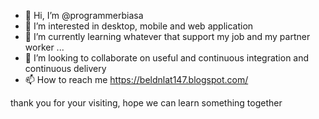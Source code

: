 - 👋 Hi, I’m @programmerbiasa
- 👀 I’m interested in desktop, mobile and web application
- 🌱 I’m currently learning whatever that support my job and my partner worker ...
- 💞️ I’m looking to collaborate on useful and continuous integration and continuous delivery
- 📫 How to reach me https://beldnlat147.blogspot.com/

thank you for your visiting, hope we can learn something together

<!---
programmerbiasa/programmerbiasa is a ✨ special ✨ repository because its `README.md` (this file) appears on your GitHub profile.
You can click the Preview link to take a look at your changes.
--->
